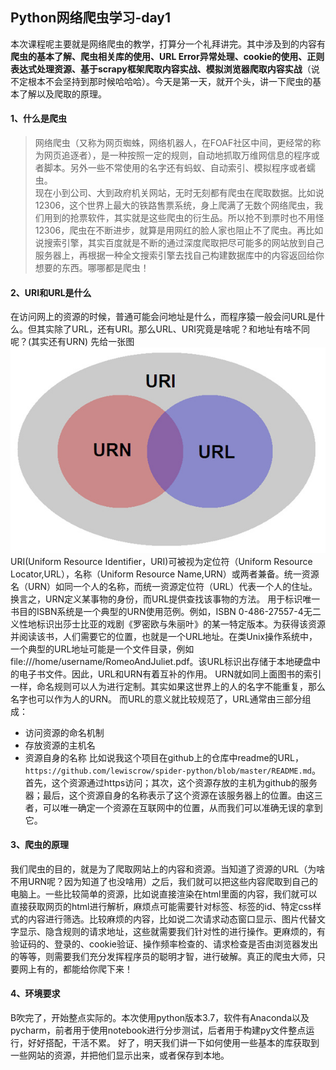 ## Python网络爬虫学习-day1
本次课程呢主要就是网络爬虫的教学，打算分一个礼拜讲完。其中涉及到的内容有**爬虫的基本了解、爬虫相关库的使用、URL Error异常处理、cookie的使用、正则表达式处理资源、基于scrapy框架爬取内容实战、模拟浏览器爬取内容实战**（说不定根本不会坚持到那时候哈哈哈）。今天是第一天，就开个头，讲一下爬虫的基本了解以及爬取的原理。
#### 1、什么是爬虫
>网络爬虫（又称为网页蜘蛛，网络机器人，在FOAF社区中间，更经常的称为网页追逐者），是一种按照一定的规则，自动地抓取万维网信息的程序或者脚本。另外一些不常使用的名字还有蚂蚁、自动索引、模拟程序或者蠕虫。   
现在小到公司、大到政府机关网站，无时无刻都有爬虫在爬取数据。比如说12306，这个世界上最大的铁路售票系统，身上爬满了无数个网络爬虫，我们用到的抢票软件，其实就是这些爬虫的衍生品。所以抢不到票时也不用怪12306，爬虫在不断进步，就算是用网红的脸人家也阻止不了爬虫。再比如说搜索引擎，其实百度就是不断的通过深度爬取把尽可能多的网站放到自己服务器上，再根据一种全文搜索引擎去找自己构建数据库中的内容返回给你想要的东西。哪哪都是爬虫！
#### 2、URI和URL是什么
在访问网上的资源的时候，普通可能会问地址是什么，而程序猿一般会问URL是什么。但其实除了URL，还有URI。那么URL、URI究竟是啥呢？和地址有啥不同呢？(其实还有URN)
先给一张图
![图1](https://github.com/lewiscrow/spider-python/blob/master/images/day1-1.png)
URI(Uniform Resource Identifier，URI)可被视为定位符（Uniform Resource Locator,URL），名称（Uniform Resource Name,URN）或两者兼备。统一资源名（URN）如同一个人的名称，而统一资源定位符（URL）代表一个人的住址。换言之，URN定义某事物的身份，而URL提供查找该事物的方法。
用于标识唯一书目的ISBN系统是一个典型的URN使用范例。例如，ISBN 0-486-27557-4无二义性地标识出莎士比亚的戏剧《罗密欧与朱丽叶》的某一特定版本。为获得该资源并阅读该书，人们需要它的位置，也就是一个URL地址。在类Unix操作系统中，一个典型的URL地址可能是一个文件目录，例如file:///home/username/RomeoAndJuliet.pdf。该URL标识出存储于本地硬盘中的电子书文件。因此，URL和URN有着互补的作用。
URN就如同上面图书的索引一样，命名规则可以人为进行定制。其实如果这世界上的人的名字不能重复，那么名字也可以作为人的URN。
而URL的意义就比较规范了，URL通常由三部分组成：
* 访问资源的命名机制
* 存放资源的主机名
* 资源自身的名称
比如说我这个项目在github上的仓库中readme的URL，`https://github.com/lewiscrow/spider-python/blob/master/README.md`。首先，这个资源通过https访问；其次，这个资源存放的主机为github的服务器；最后，这个资源自身的名称表示了这个资源在该服务器上的位置。由这三者，可以唯一确定一个资源在互联网中的位置，从而我们可以准确无误的拿到它。
#### 3、爬虫的原理
我们爬虫的目的，就是为了爬取网站上的内容和资源。当知道了资源的URL（为啥不用URN呢？因为知道了也没啥用）之后，我们就可以把这些内容爬取到自己的电脑上。一些比较简单的资源，比如说直接渲染在html里面的内容，我们就可以直接获取网页的html进行解析，麻烦点可能需要针对标签、标签的id、特定css样式的内容进行筛选。比较麻烦的内容，比如说二次请求动态窗口显示、图片代替文字显示、隐含规则的请求地址，这些就需要我们针对性的进行操作。更麻烦的，有验证码的、登录的、cookie验证、操作频率检查的、请求检查是否由浏览器发出的等等，则需要我们充分发挥程序员的聪明才智，进行破解。真正的爬虫大师，只要网上有的，都能给你爬下来！
#### 4、环境要求
B吹完了，开始整点实际的。本次使用python版本3.7，软件有Anaconda以及pycharm，前者用于使用notebook进行分步测试，后者用于构建py文件整点运行，好好搭配，干活不累。
好了，明天我们讲一下如何使用一些基本的库获取到一些网站的资源，并把他们显示出来，或者保存到本地。
